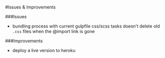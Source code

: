 #Issues & Improvements

###Issues
- bundling process with current gulpfile css/scss tasks doesn't delete old `.css` files when the @import link is gone

###Improvements
- deploy a live version to heroku

